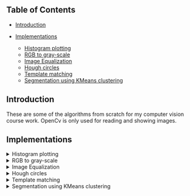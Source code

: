 
## Table of Contents

- [Introduction](#introduction)

- [Implementations](#Implementations)
  - [Histogram plotting](#histogram-plotting)
  - [RGB to gray-scale](#RGB-to-gray-scale)
  - [Image Equalization](#Image-Equalization)
  - [Hough circles](#Hough-circles)
  - [Template matching](#Template-matching)
  - [Segmentation using KMeans clustering](#Segmentation-using-KMeans-clustering)

## Introduction
These are some of the algorithms from scratch for my computer vision course work. OpenCv is only used for reading and showing images.


## Implementations

<details>
<summary>Histogram plotting</summary>
-overview:


</details>

<details>
<summary>RGB to gray-scale</summary>
-overview:


</details>

<details>
<summary>Image Equalization</summary>
-overview:


</details>

<details>
<summary>Hough circles</summary>
-overview:


</details>



<details>
<summary>Template matching</summary>
-overview:


</details>

<details>
<summary>Segmentation using KMeans clustering</summary>
-overview:


</details>
